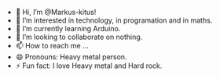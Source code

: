 - 👋 Hi, I’m @Markus-kitus!
- 👀 I’m interested in technology, in programation and in maths.
- 🌱 I’m currently learning Arduino.
- 💞️ I’m looking to collaborate on nothing.
- 📫 How to reach me ...
- 😄 Pronouns: Heavy metal person.
- ⚡ Fun fact: I love Heavy metal and Hard rock.
